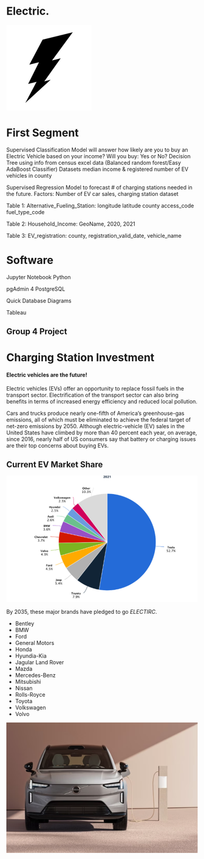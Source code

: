 # Electric.


![image](https://github.com/TSheridan01/Electric/blob/8db53a13e557ab07b7af009a4be8a1f1cd949163/Resources%20/Bolt1.png)

# First Segment 

Supervised Classification Model will answer how likely are you to buy an Electric Vehicle based on your income? Will you buy: Yes or No?
Decision Tree using info from census excel data (Balanced random forest/Easy AdaBoost Classifier) 
Datasets median income & registered number of EV vehicles in county

Supervised Regression Model to forecast # of charging stations needed in the future. 
Factors: Number of EV car sales, charging station dataset



Table 1: Alternative_Fueling_Station:
longitude
latitude
county
access_code
fuel_type_code

Table 2: Household_Income:
GeoName, 2020, 2021

Table 3: EV_registration:
county, registration_valid_date, vehicle_name


# Software

Jupyter Notebook
  Python
  
pgAdmin 4
  PostgreSQL

Quick Database Diagrams

Tableau







## Group 4 Project 

# Charging Station Investment 

#### Electric vehicles are the future!

Electric vehicles (EVs) offer an opportunity to replace fossil fuels in the transport sector. Electrification of the transport sector can also bring benefits in terms of increased energy efficiency and reduced local pollution.

Cars and trucks produce nearly one-fifth of America’s greenhouse-gas emissions, all of which must be eliminated to achieve the federal target of net-zero emissions by 2050. Although electric-vehicle (EV) sales in the United States have climbed by more than 40 percent each year, on average, since 2016, nearly half of US consumers say that battery or charging issues are their top concerns about buying EVs.


## Current EV Market Share

![image](https://github.com/TSheridan01/Electric/blob/5ab631f6e114ab5ec0ded5cc64ecec204f24ece0/Resources%20/OEMMarketShare.png)

By 2035, these major brands have pledged to go *ELECTIRC*.

- Bentley
- BMW
- Ford
- General Motors
- Honda
- Hyundia-Kia
- Jagular Land Rover
- Mazda
- Mercedes-Benz
- Mitsubishi
- Nissan
- Rolls-Royce
- Toyota
- Volkswagen
- Volvo









![image](https://github.com/TSheridan01/Electric/blob/aebf76db94b2779f33085ab55512b2f523453628/Resources%20/EX90a.png)

